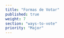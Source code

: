 ```yaml
---
title: "Formas de Votar"
published: true
weight: 7
section: "ways-to-vote"
priority: "Major"
---
```


